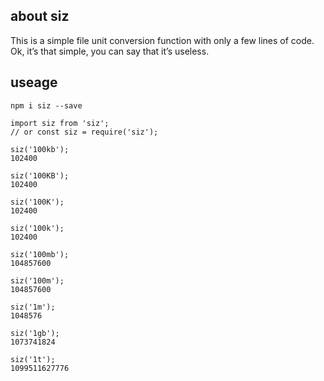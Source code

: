 ## about siz

This is a simple file unit conversion function with only a few lines of code. Ok, it’s that simple, you can say that it’s useless.

## useage

```
npm i siz --save
```

```
import siz from 'siz';
// or const siz = require('siz');

siz('100kb');
102400

siz('100KB');
102400

siz('100K');
102400

siz('100k');
102400

siz('100mb');
104857600

siz('100m');
104857600

siz('1m');
1048576

siz('1gb');
1073741824

siz('1t');
1099511627776
```
